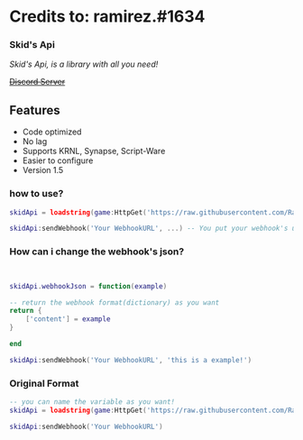# Credits to: ramirez.#1634
### Skid's Api


_Skid's Api, is a library with all you need!_

~~[Discord Server](https://discord.gg/q8FspVseAU)~~

## Features

- Code optimized
- No lag
- Supports KRNL, Synapse, Script-Ware
- Easier to configure
- Version 1.5

### how to use?



```lua
skidApi = loadstring(game:HttpGet('https://raw.githubusercontent.com/Ramirez1001/Skid-s-Api/main/main.lua'))()

skidApi:sendWebhook('Your WebhookURL', ...) -- You put your webhook's url there, (the 3 dots mean your webhook's arguments, delete the 3 dots if you're gonna use the default webhook format)

```

### How can i change the webhook's json?

```lua


skidApi.webhookJson = function(example)

-- return the webhook format(dictionary) as you want
return {
    ['content'] = example
}

end

skidApi:sendWebhook('Your WebhookURL', 'this is a example!')

```

### Original Format

```lua
-- you can name the variable as you want!
skidApi = loadstring(game:HttpGet('https://raw.githubusercontent.com/Ramirez1001/Skid-s-Api/main/main.lua'))()

skidApi:sendWebhook('Your WebhookURL')

```
